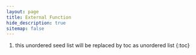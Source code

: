 ```yaml
---
layout: page
title: External Function
hide_description: true
sitemap: false
---
```

1. this unordered seed list will be replaced by toc as unordered list
{:toc}
